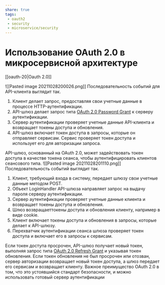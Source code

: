 ```yaml
---
share: true
tags:
 - oauth2
 - security
 - microservice/security
---
```

# Использование OAuth 2.0 в микросервисной архитектуре
[[oauth-20|Oauth 2.0]]

![[Pasted image 20211028200026.png]]
Последовательность событий для API-клиента выглядит так.
1. Клиент делает запрос, предоставляя свои учетные данные в процессе HTTP-аутентификации.
2. API-шлюз делает запрос типа [OAuth 2.0 Password Grant](https://www.oauth.com/oauth2-servers/access-tokens/password-grant/) к серверу аутентификации.
3. Сервер аутентификации проверяет учетные данные API-клиента и возвращает токены доступа и обновления.
4. API-шлюз включает токен доступа в запросы, которые он отправляет сервисам. Сервис проверяет токен доступа и использует его для авторизации запроса.

API-шлюз, основанный на OAuth 2.0, может задействовать токен доступа в качестве токена сеанса, чтобы аутентифицировать клиентов сеансового типа.
![[Pasted image 20211028201110.png]]
Последовательность событий выглядит так.
1. Клиент, требующий входа в систему, передает шлюзу свои учетные данные методом POST.
2. Объект LoginHandler API-шлюза направляет запрос на выдачу пароля серверу аутентификации.
3. Сервер аутентификации проверяет учетные данные клиента и возвращает токены доступа и обновления.
4. Шлюз возвращаеттокены доступа и обновления клиенту, например в виде cookie.
5. Клиент включает токены доступа и обновления в запросы, которые делает к API-шлюзу.
6. Перехватчик аутентификации сеанса шлюза проверяет токен доступа и включает его в запросы к сервисам.

Если токен доступа просрочен, API-шлюз получает новый токен, выполняя запрос типа [OAuth 2.0 Refresh Grant](https://www.oauth.com/oauth2-servers/access-tokens/refreshing-access-tokens/) и указывая токен обновления. Если токен обновления не был просрочен или отозван, сервер авторизации возвращает новый токен доступа, а шлюз передает его сервисам и возвращает клиенту.
Важное преимущество OAuth 2.0 в том, что это устоявшийся стандарт безопасности, и можно использовать готовый сервер аутентификации